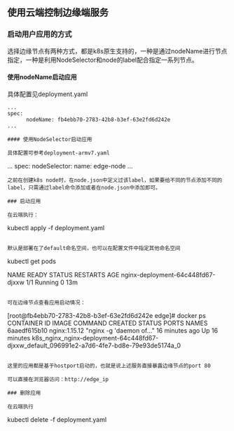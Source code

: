 ## 使用云端控制边缘端服务

### 启动用户应用的方式

选择边缘节点有两种方式，都是k8s原生支持的，一种是通过nodeName进行节点指定，一种是利用NodeSelector和node的label配合指定一系列节点。

#### 使用nodeName启动应用

具体配置见deployment.yaml

```
...
spec:
      nodeName: fb4ebb70-2783-42b8-b3ef-63e2fd6d242e
...

#### 使用NodeSelector启动应用

具体配置可参考deployment-armv7.yaml

```
...
  spec:
      nodeSelector:
        name: edge-node
...
```
之前在创建k8s node时，在node.json中定义过该label，如果要给不同的节点添加不同的label，只需通过label命令添加或者在node.json中添加即可。

### 启动应用

在云端执行：

```
kubectl apply -f deployment.yaml
```

默认是部署在了default命名空间，也可以在配置文件中指定其他命名空间

```
kubectl get pods

NAME                                READY   STATUS    RESTARTS   AGE
nginx-deployment-64c448fd67-djxxw   1/1     Running   0          13m
```

可在边缘节点查看应用启动情况：

```
[root@fb4ebb70-2783-42b8-b3ef-63e2fd6d242e edge]# docker ps
CONTAINER ID        IMAGE               COMMAND                  CREATED             STATUS              PORTS               NAMES
6aaedf615b10        nginx:1.15.12       "nginx -g 'daemon of…"   16 minutes ago      Up 16 minutes                           k8s_nginx_nginx-deployment-64c448fd67-djxxw_default_096991e2-a7d6-4fe7-bd8e-79e93de5174a_0
```

这里的应用都是基于hostport启动的，也就是说上述服务直接暴露边缘节点的port 80

可以直接在浏览器访问：http://edge_ip

### 删除应用

在云端执行

```

kubectl delete -f deployment.yaml
```
